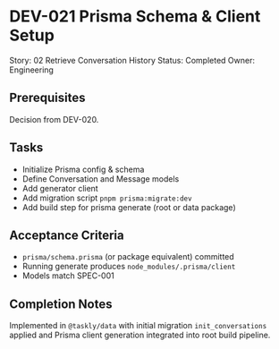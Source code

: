 # DEV-021 Prisma Schema & Client Setup

Story: 02 Retrieve Conversation History
Status: Completed
Owner: Engineering

## Prerequisites
Decision from DEV-020.

## Tasks
- Initialize Prisma config & schema
- Define Conversation and Message models
- Add generator client
- Add migration script `pnpm prisma:migrate:dev`
- Add build step for prisma generate (root or data package)

## Acceptance Criteria
- `prisma/schema.prisma` (or package equivalent) committed
- Running generate produces `node_modules/.prisma/client`
- Models match SPEC-001

## Completion Notes
Implemented in `@taskly/data` with initial migration `init_conversations` applied and Prisma client generation integrated into root build pipeline.
